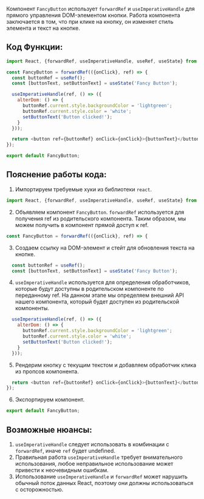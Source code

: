 Компонент `FancyButton` использует `forwardRef` и `useImperativeHandle` для прямого управления DOM-элементом кнопки. Работа компонента заключается в том, что при клике на кнопку, он изменяет стиль элемента и текст на кнопке.

## Код Функции:

```javascript
import React, {forwardRef, useImperativeHandle, useRef, useState} from 'react';

const FancyButton = forwardRef(({onClick}, ref) => {
  const buttonRef = useRef();
  const [buttonText, setButtonText] = useState('Fancy Button');

  useImperativeHandle(ref, () => ({
    alterDom: () => {
      buttonRef.current.style.backgroundColor = 'lightgreen';
      buttonRef.current.style.color = 'white';
      setButtonText('Button clicked!');
    }
  }));

  return <button ref={buttonRef} onClick={onClick}>{buttonText}</button>
});

export default FancyButton;
```

## Пояснение работы кода:

1. Импортируем требуемые хуки из библиотеки `react`.

```javascript
import React, {forwardRef, useImperativeHandle, useRef, useState} from 'react';
```

2. Объявляем компонент `FancyButton`. `forwardRef` используется для получения ref из родительского компонента. Таким образом, мы можем получить в компонент прямой доступ к ref.

```javascript
const FancyButton = forwardRef(({onClick}, ref) => {
```

3. Создаем ссылку на DOM-элемент и стейт для обновления текста на кнопке.

```javascript
  const buttonRef = useRef();
  const [buttonText, setButtonText] = useState('Fancy Button');
```

4. `useImperativeHandle` используется для определения обработчиков, которые будут доступны в родительском компоненте по переданному ref. На данном этапе мы определяем внешний API нашего компонента, который будет доступен из родительской компоненты.

```javascript
  useImperativeHandle(ref, () => ({
    alterDom: () => {
      buttonRef.current.style.backgroundColor = 'lightgreen';
      buttonRef.current.style.color = 'white';
      setButtonText('Button clicked!');
    }
  }));
```

5. Рендерим кнопку с текущим текстом и добавляем обработчик клика из пропсов компонента.

```javascript
  return <button ref={buttonRef} onClick={onClick}>{buttonText}</button>
});
```

6. Экспортируем компонент.

```javascript
export default FancyButton;
```

## Возможные нюансы:
1. `useImperativeHandle` следует использовать в комбинации с `forwardRef`, иначе `ref` будет undefined.
2. Правильная работа `useImperativeHandle` требует внимательного использования, любое неправильное использование может привести к неочевидным ошибкам.
3. Использование `useImperativeHandle` и `forwardRef` может нарушить обычный поток данных React, поэтому они должны использоваться с осторожностью.